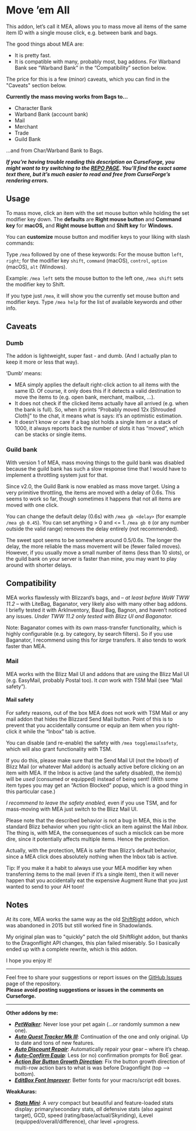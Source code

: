 # Move ’em All

This addon, let’s call it MEA, allows you to mass move all items of the same item ID with a single mouse click, e.g. between bank and bags.

The good things about MEA are:

- It is pretty fast.
- It is compatible with many, probably most, bag addons. For Warband Bank see “Warband Bank” in the “Compatibility” section below.

The price for this is a few (minor) caveats, which you can find in the "Caveats" section below.

**Currently the mass moving works from Bags to…**

- Character Bank
- Warband Bank (account bank)
- Mail
- Merchant
- Trade
- Guild Bank

…and from Char/Warband Bank to Bags.

___If you’re having trouble reading this description on CurseForge, you might want to try switching to the [REPO PAGE](https://github.com/tflo/Move-em-All?tab=readme-ov-file#move-em-all). You’ll find the exact same text there, but it’s much easier to read and free from CurseForge’s rendering errors.___

## Usage

To mass move, click an item with the set mouse button while holding the set modifier key down. The __defaults__ are __Right mouse button__ and __Command key__ for __macOS,__ and __Right mouse button__ and __Shift key__ for __Windows.__

You can __customize__ mouse button and modifier keys to your liking with slash commands:

Type `/mea` followed by one of these keywords: For the mouse button `left`, `right`; for the modifier key `shift`,
`command` (macOS), `control`, `option` (macOS), `alt` (Windows).  

Example: `/mea left` sets the mouse button to the left one, `/mea shift` sets the modifier key to Shift.

If you type just `/mea`, it will show you the currently set mouse button and modifier keys. Type `/mea help` for the list of available keywords and other info.

## Caveats

### Dumb

The addon is lightweight, super fast - and dumb. (And I actually plan to keep it more or less that way).

‘Dumb’ means:

- MEA simply applies the default right-click action to all items with the same ID. Of course, it only does this if it detects a valid destination to move the items to (e.g. open bank, merchant, mailbox, …).
- It does not check if the clicked items actually have all arrived (e.g. when the bank is full). So, when it prints “Probably moved 12x [Shrouded Cloth]” to the chat, it means what is says: it’s an optimistic estimation. 
- It doesn’t know or care if a bag slot holds a single item or a stack of 1000, it always reports back the number of slots it has “moved”, which can be stacks or single items.


### Guild bank

With version 1 of MEA, mass moving things to the guild bank was disabled because the guild bank has such a slow response time that I would have to implement a throttling system just for that.

Since v2.0, the Guild Bank is now enabled as mass move target. Using a very primitive throttling, the items are moved with a delay of 0.6s. This seems to work so far, though sometimes it happens that not all items are moved with one click.

You can change the default delay (0.6s) with `/mea gb <delay>` (for example `/mea gb 0.45`). You can set anything > 0 and <= 1. `/mea gb 0` (or any number outside the valid range) removes the delay entirely (not recommended).

The sweet spot seems to be somewhere around 0.5/0.6s. The longer the delay, the more reliable the mass movement will be (fewer failed moves). However, if you usually move a small number of items (less than 10 slots), or the guild bank on your server is faster than mine, you may want to play around with shorter delays.

## Compatibility

MEA works flawlessly with Blizzard’s bags, and – _at least before WoW TWW 11.2_ – with LiteBag, Baganator, very likely also with many other bag addons. I briefly tested it with ArkInventory, Baud Bag, Bagnon, and haven’t noticed any issues. _Under TWW 11.2 only tested with Blizz UI and Baganator._

Note: Baganator comes with its own mass-transfer functionality, which is highly configurable (e.g. by category, by search filters). So if you use Baganator, I recommend using this for _large_ transfers. It also tends to work faster than MEA.

### Mail

MEA works with the Blizz Mail UI and addons that are using the Blizz Mail UI (e.g. EasyMail, probably Postal too). It _can_ work with TSM Mail (see “Mail safety”).

#### Mail safety

For safety reasons, out of the box MEA does not work with TSM Mail or any mail addon that hides the Blizzard Send Mail button. Point of this is to prevent that you accidentally consume or equip an item when you right-click it while the “Inbox” tab is active.

You can disable (and re-enable) the safety with `/mea togglemailsafety`, which will also grant functionality with TSM. 

If you do this, please make sure that the Send Mail UI (not the Inbox!) of Blizz Mail (or whatever Mail addon) is actually active before clicking on an item with MEA. If the Inbox is active (and the safety disabled), the item(s) will be _used_ (consumed or equipped) instead of being sent! (With some item types you may get an “Action Blocked” popup, which is a good thing in this particular case.)

*I recommend to leave the safety enabled,* even if you use TSM, and for mass-moving with MEA just switch to the Blizz Mail UI.

Please note that the described behavior is not a bug in MEA, this is the standard Blizz behavior when you right-click an item against the Mail _Inbox._ The thing is, with MEA, the consequences of such a misclick can be more dire, since it potentially affects multiple items. Hence the protection. 

Actually, with the protection, MEA is safer than Blizz’s default behavior, since a MEA click does absolutely nothing when the Inbox tab is active.

Tip: If you make it a habit to always use your MEA modifier key when transferring items to the mail (even if it’s a single item), then it will never happen that you accidentally eat the expensive Augment Rune that you just wanted to send to your AH toon!
  

## Notes

At its core, MEA works the same way as the old [ShiftRight](https://www.curseforge.com/wow/addons/shift-right) addon, which was abandoned in 2015 but still worked fine in Shadowlands.

My original plan was to "quickly" patch the old ShiftRight addon, but thanks to the Dragonflight API changes, this plan failed miserably. So I basically ended up with a complete rewrite, which is this addon.

I hope you enjoy it!

---

Feel free to share your suggestions or report issues on the [GitHub Issues](https://github.com/tflo/Move-em-All/issues) page of the repository.  
__Please avoid posting suggestions or issues in the comments on Curseforge.__

---

__Other addons by me:__

- [___PetWalker___](https://www.curseforge.com/wow/addons/petwalker): Never lose your pet again (…or randomly summon a new one).
- [___Auto Quest Tracker Mk III___](https://www.curseforge.com/wow/addons/auto-quest-tracker-mk-iii): Continuation of the one and only original. Up to date and tons of new features.
- [___Auto Discount Repair___](https://www.curseforge.com/wow/addons/auto-discount-repair): Automatically repair your gear – where it’s cheap.
- [___Auto-Confirm Equip___](https://www.curseforge.com/wow/addons/auto-confirm-equip): Less (or no) confirmation prompts for BoE gear.
- [___Action Bar Button Growth Direction___](https://www.curseforge.com/wow/addons/action-bar-button-growth-direction): Fix the button growth direction of multi-row action bars to what is was before Dragonflight (top --> bottom).
- [___EditBox Font Improver___](https://www.curseforge.com/wow/addons/editbox-font-improver): Better fonts for your macro/script edit boxes.

__WeakAuras:__

- [___Stats Mini___](https://wago.io/S4023p3Im): A *very* compact but beautiful and feature-loaded stats display: primary/secondary stats, *all* defensive stats (also against target), GCD, speed (rating/base/actual/Skyriding), iLevel (equipped/overall/difference), char level +progress.

